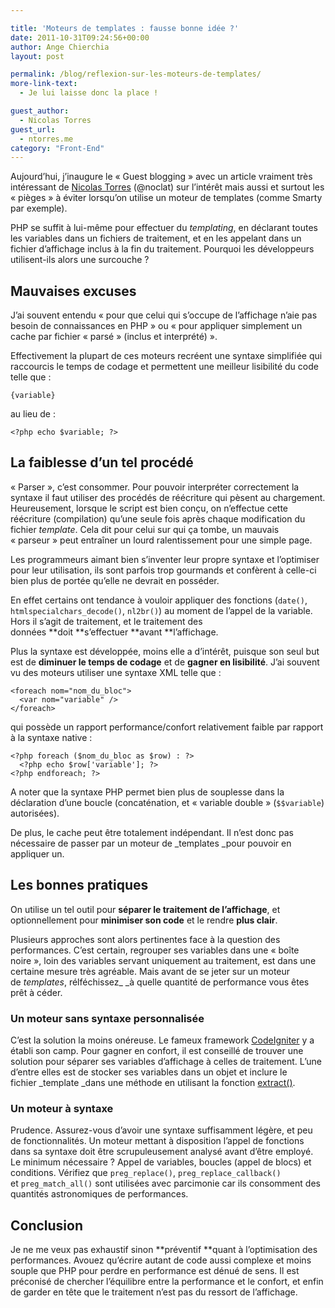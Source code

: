 ```yaml
---

title: 'Moteurs de templates : fausse bonne idée ?'
date: 2011-10-31T09:24:56+00:00
author: Ange Chierchia
layout: post

permalink: /blog/reflexion-sur-les-moteurs-de-templates/
more-link-text:
  - Je lui laisse donc la place !

guest_author:
  - Nicolas Torres
guest_url:
  - ntorres.me
category: "Front-End"
---
```

<span class="author_note">Aujourd&rsquo;hui, j&rsquo;inaugure le &laquo;&nbsp;Guest blogging&nbsp;&raquo; avec un article vraiment très intéressant de <a title="Nicolas Torres, élève ingénieur passionné de Web design" href="http://ntorres.me" target="_blank">Nicolas Torres</a> (@noclat) sur l&rsquo;intérêt mais aussi et surtout les &laquo;&nbsp;pièges&nbsp;&raquo; à éviter lorsqu&rsquo;on utilise un moteur de templates (comme Smarty par exemple).</span>

<!--more-->

PHP se suffit à lui-même pour effectuer du _templating_, en déclarant toutes les variables dans un fichiers de traitement, et en les appelant dans un fichier d&rsquo;affichage inclus à la fin du traitement. Pourquoi les développeurs utilisent-ils alors une surcouche ?

## Mauvaises excuses

J&rsquo;ai souvent entendu &laquo;&nbsp;pour que celui qui s&rsquo;occupe de l&rsquo;affichage n&rsquo;aie pas besoin de connaissances en PHP&nbsp;&raquo; ou &laquo;&nbsp;pour appliquer simplement un cache par fichier &laquo;&nbsp;parsé&nbsp;&raquo; (inclus et interprété)&nbsp;&raquo;.

Effectivement la plupart de ces moteurs recréent une syntaxe simplifiée qui raccourcis le temps de codage et permettent une meilleur lisibilité du code telle que :

    {variable}

au lieu de :

    <?php echo $variable; ?>

## La faiblesse d&rsquo;un tel procédé

&laquo;&nbsp;Parser&nbsp;&raquo;, c&rsquo;est consommer. Pour pouvoir interpréter correctement la syntaxe il faut utiliser des procédés de réécriture qui pèsent au chargement. Heureusement, lorsque le script est bien conçu, on n&rsquo;effectue cette réécriture (compilation) qu&rsquo;une seule fois après chaque modification du fichier _template_. Cela dit pour celui sur qui ça tombe, un mauvais &laquo;&nbsp;parseur&nbsp;&raquo; peut entraîner un lourd ralentissement pour une simple page.

Les programmeurs aimant bien s&rsquo;inventer leur propre syntaxe et l&rsquo;optimiser pour leur utilisation, ils sont parfois trop gourmands et confèrent à celle-ci bien plus de portée qu&rsquo;elle ne devrait en posséder.

En effet certains ont tendance à vouloir appliquer des fonctions (`date()`, `htmlspecialchars_decode()`, `nl2br()`) au moment de l&rsquo;appel de la variable. Hors il s&rsquo;agit de traitement, et le traitement des données **doit **s&rsquo;effectuer **avant **l&rsquo;affichage.

Plus la syntaxe est développée, moins elle a d&rsquo;intérêt, puisque son seul but est de **diminuer le temps de codage** et de **gagner en lisibilité**. J&rsquo;ai souvent vu des moteurs utiliser une syntaxe XML telle que :

    <foreach nom="nom_du_bloc">
      <var nom="variable" />
    </foreach>

qui possède un rapport performance/confort relativement faible par rapport à la syntaxe native :

    <?php foreach ($nom_du_bloc as $row) : ?>
      <?php echo $row['variable']; ?>
    <?php endforeach; ?>

A noter que la syntaxe PHP permet bien plus de souplesse dans la déclaration d&rsquo;une boucle (concaténation, et &laquo;&nbsp;variable double&nbsp;&raquo; (`$$variable`) autorisées).

De plus, le cache peut être totalement indépendant. Il n&rsquo;est donc pas nécessaire de passer par un moteur de _templates _pour pouvoir en appliquer un.

## Les bonnes pratiques

On utilise un tel outil pour **séparer le traitement de l&rsquo;affichage**, et optionnellement pour **minimiser son code** et le rendre **plus clair**.

Plusieurs approches sont alors pertinentes face à la question des performances. C&rsquo;est certain, regrouper ses variables dans une &laquo;&nbsp;boîte noire&nbsp;&raquo;, loin des variables servant uniquement au traitement, est dans une certaine mesure très agréable. Mais avant de se jeter sur un moteur de _templates_, rélféchissez_ _à quelle quantité de performance vous êtes prêt à céder.

### Un moteur sans syntaxe personnalisée

C&rsquo;est la solution la moins onéreuse. Le fameux framework [CodeIgniter](http://codeigniter.com/) y a établi son camp. Pour gagner en confort, il est conseillé de trouver une solution pour séparer ses variables d&rsquo;affichage à celles de traitement. L&rsquo;une d&rsquo;entre elles est de stocker ses variables dans un objet et inclure le fichier _template _dans une méthode en utilisant la fonction [extract()](http://php.net/manual/fr/function.extract.php).

### Un moteur à syntaxe

Prudence. Assurez-vous d&rsquo;avoir une syntaxe suffisamment légère, et peu de fonctionnalités. Un moteur mettant à disposition l&rsquo;appel de fonctions dans sa syntaxe doit être scrupuleusement analysé avant d&rsquo;être employé. Le minimum nécessaire ? Appel de variables, boucles (appel de blocs) et conditions. Vérifiez que `preg_replace()`, `preg_replace_callback()` et `preg_match_all()` sont utilisées avec parcimonie car ils consomment des quantités astronomiques de performances.

## Conclusion

Je ne me veux pas exhaustif sinon **préventif **quant à l&rsquo;optimisation des performances. Avouez qu&rsquo;écrire autant de code aussi complexe et moins souple que PHP pour perdre en performance est dénué de sens. Il est préconisé de chercher l&rsquo;équilibre entre la performance et le confort, et enfin de garder en tête que le traitement n&rsquo;est pas du ressort de l&rsquo;affichage.